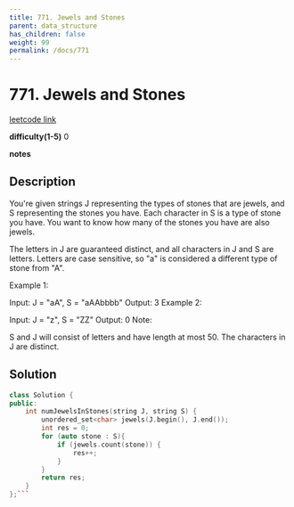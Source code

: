 ```yaml
---
title: 771. Jewels and Stones
parent: data_structure
has_children: false
weight: 99
permalink: /docs/771
---
```

# 771. Jewels and Stones
[leetcode link](https://leetcode.com/problems/jewels-and-stones/)

**difficulty(1-5)** 
0

**notes**   

## Description
You're given strings J representing the types of stones that are jewels, and S representing the stones you have.  Each character in S is a type of stone you have.  You want to know how many of the stones you have are also jewels.

The letters in J are guaranteed distinct, and all characters in J and S are letters. Letters are case sensitive, so "a" is considered a different type of stone from "A".

Example 1:

Input: J = "aA", S = "aAAbbbb"
Output: 3
Example 2:

Input: J = "z", S = "ZZ"
Output: 0
Note:

S and J will consist of letters and have length at most 50.
The characters in J are distinct.

## Solution
```c++
class Solution {
public:
    int numJewelsInStones(string J, string S) {
        unordered_set<char> jewels(J.begin(), J.end());
        int res = 0;
        for (auto stone : S){
            if (jewels.count(stone)) {
                res++;
            }
        }
        return res;
    }
};```

